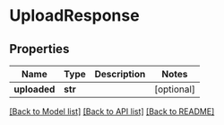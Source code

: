 # UploadResponse

## Properties
Name | Type | Description | Notes
------------ | ------------- | ------------- | -------------
**uploaded** | **str** |  | [optional] 

[[Back to Model list]](../README.md#documentation-for-models) [[Back to API list]](../README.md#documentation-for-api-endpoints) [[Back to README]](../README.md)


